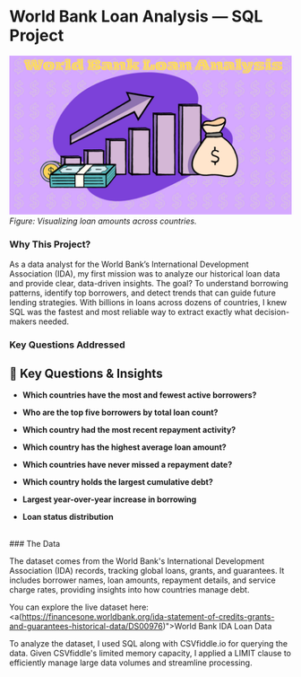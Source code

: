 # World Bank Loan Analysis — SQL Project

![World Bank Loan Analysis](images/WorldBank.png)  
*Figure: Visualizing loan amounts across countries.*
<br>
### Why This Project? <br>
As a data analyst for the World Bank’s International Development Association (IDA), my first mission was to analyze our historical loan data and provide clear, data-driven insights. The goal? To understand borrowing patterns, identify top borrowers, and detect trends that can guide future lending strategies.
With billions in loans across dozens of countries, I knew SQL was the fastest and most reliable way to extract exactly what decision-makers needed.
<br>

### Key Questions Addressed <br>

## 📌 Key Questions & Insights

- **Which countries have the most and fewest active borrowers?**  

- **Who are the top five borrowers by total loan count?**  

- **Which country had the most recent repayment activity?**   

- **Which country has the highest average loan amount?**  

- **Which countries have never missed a repayment date?**  
 
- **Which country holds the largest cumulative debt?**  

- **Largest year-over-year increase in borrowing**  
- **Loan status distribution**  
 
<br>
### The Data

The dataset comes from the World Bank's International Development Association (IDA) records, tracking global loans, grants, and guarantees. It includes borrower names, loan amounts, repayment details, and service charge rates, providing insights into how countries manage debt. 

You can explore the live dataset here:  <a(https://financesone.worldbank.org/ida-statement-of-credits-grants-and-guarantees-historical-data/DS00976)">World Bank IDA Loan Data</a>

To analyze the dataset, I used SQL along with CSVfiddle.io for querying the data. Given CSVfiddle's limited memory capacity, I applied a LIMIT clause to efficiently manage large data volumes and streamline processing.

